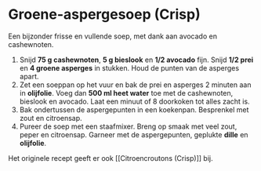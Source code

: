 # Groene-aspergesoep (Crisp)
Een bijzonder frisse en vullende soep, met dank aan avocado en cashewnoten.

1. Snijd **75 g cashewnoten**, **5 g bieslook** en **1/2 avocado** fijn. Snijd **1/2 prei** en **4 groene asperges** in stukken. Houd de punten van de asperges apart.
3. Zet een soeppan op het vuur en bak de prei en asperges 2 minuten aan in **olijfolie**. Voeg dan **500 ml heet water** toe met de cashewnoten, bieslook en avocado. Laat een minuut of 8 doorkoken tot alles zacht is.
4. Bak ondertussen de aspergepunten in een koekenpan. Besprenkel met zout en citroensap.
5. Pureer de soep met een staafmixer. Breng op smaak met veel zout, peper en citroensap. Garneer met de aspergepunten, geplukte **dille** en **olijfolie**.

Het originele recept geeft er ook [[Citroencroutons (Crisp)]] bij.
